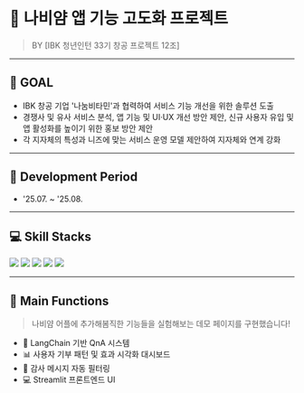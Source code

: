 # 🦋 나비얌 앱 기능 고도화 프로젝트

> BY [IBK 청년인턴 33기 창공 프로젝트 12조]

---

## 🎯 GOAL

- IBK 창공 기업 '나눔비타민'과 협력하여 서비스 기능 개선을 위한 솔루션 도출
- 경쟁사 및 유사 서비스 분석, 앱 기능 및 UI‧UX 개선 방안 제안, 신규 사용자 유입 및 앱 활성화를 높이기 위한 홍보 방안 제안
- 각 지자체의 특성과 니즈에 맞는 서비스 운영 모델 제안하여 지자체와 연계 강화

---

## 📅 Development Period

- '25.07. ~ '25.08.

---

## 💻 Skill Stacks

<p>
  <img src="https://img.shields.io/badge/Python-3776AB?style=for-the-badge&logo=python&logoColor=white"/>
  <img src="https://img.shields.io/badge/OpenAI-412991?style=for-the-badge&logo=openai&logoColor=white"/>
  <img src="https://img.shields.io/badge/Streamlit-FF4B4B?style=for-the-badge&logo=streamlit&logoColor=white"/>
  <img src="https://img.shields.io/badge/FastAPI-009688?style=for-the-badge&logo=fastapi&logoColor=white"/>
  <img src="https://img.shields.io/badge/LangChain-000000?style=for-the-badge&logo=lightning&logoColor=white"/>
</p>

---

## 🧠 Main Functions

> 나비얌 어플에 추가해봄직한 기능들을 실험해보는 데모 페이지를 구현했습니다!

- 💬 LangChain 기반 QnA 시스템
- 📊 사용자 기부 패턴 및 효과 시각화 대시보드
- 📌 감사 메시지 자동 필터링
- 💻 Streamlit 프론트엔드 UI

